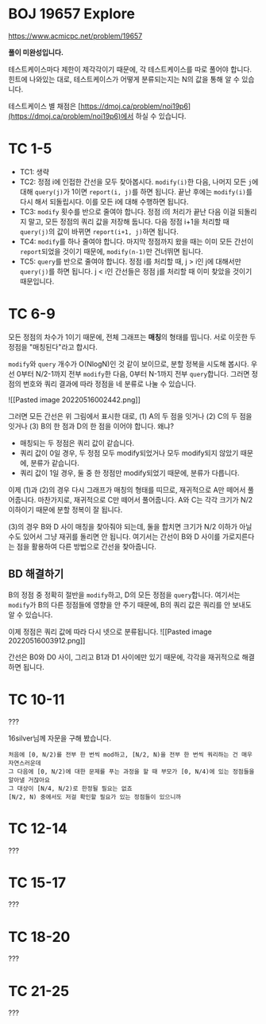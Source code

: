 # BOJ 19657 Explore
https://www.acmicpc.net/problem/19657

**풀이 미완성입니다.**

테스트케이스마다 제한이 제각각이기 때문에, 각 테스트케이스를 따로 풀어야 합니다. 힌트에 나와있는 대로, 테스트케이스가 어떻게 분류되는지는 N의 값을 통해 알 수 있습니다.

테스트케이스 별 채점은 [https://dmoj.ca/problem/noi19p6](https://dmoj.ca/problem/noi19p6)에서 하실 수 있습니다.

# TC 1-5
- TC1: 생략
- TC2: 정점 i에 인접한 간선을 모두 찾아봅시다. `modify(i)`한 다음, 나머지 모든 `j`에 대해 `query(j)`가 1이면 `report(i, j)`를 하면 됩니다. 끝난 후에는 `modify(i)`를 다시 해서 되돌립시다. 이를 모든 i에 대해 수행하면 됩니다.
- TC3: `modify` 횟수를 반으로 줄여야 합니다. 정점 i의 처리가 끝난 다음 이걸 되돌리지 말고, 모든 정점의 쿼리 값을 저장해 둡니다. 다음 정점 i+1을 처리할 때 `query(j)`의 값이 바뀌면 `report(i+1, j)`하면 됩니다.
- TC4: `modify`를 하나 줄여야 합니다. 마지막 정점까지 왔을 때는 이미 모든 간선이 `report`되었을 것이기 때문에, `modify(n-1)`만 건너뛰면 됩니다.
- TC5: `query`를 반으로 줄여야 합니다. 정점 i를 처리할 때, j > i인 j에 대해서만 `query(j)`를 하면 됩니다. j < i인 간선들은 정점 j를 처리할 때 이미 찾았을 것이기 때문입니다.

# TC 6-9
모든 정점의 차수가 1이기 때문에, 전체 그래프는 **매칭**의 형태를 띱니다. 서로 이웃한 두 정점을 "매칭된다"라고 합시다.

`modify`와 `query` 개수가 O(NlogN)인 것 같이 보이므로, 분할 정복을 시도해 봅시다. 우선 0부터 N/2-1까지 전부 `modify`한 다음, 0부터 N-1까지 전부 `query`합니다. 그러면 정점의 번호와 쿼리 결과에 따라 정점을 네 분류로 나눌 수 있습니다.

![[Pasted image 20220516002442.png]]

그러면 모든 간선은 위 그림에서 표시한 대로, (1) A의 두 점을 잇거나 (2) C의 두 점을 잇거나 (3) B의 한 점과 D의 한 점을 이어야 합니다. 왜냐?

- 매칭되는 두 정점은 쿼리 값이 같습니다.
- 쿼리 값이 0일 경우, 두 정점 모두 modify되었거나 모두 modify되지 않았기 때문에, 분류가 같습니다.
- 쿼리 값이 1일 경우, 둘 중 한 정점만 modify되었기 때문에, 분류가 다릅니다.

이제 (1)과 (2)의 경우 다시 그래프가 매칭의 형태를 띠므로, 재귀적으로 A만 떼어서 풀어줍니다. 마찬가지로, 재귀적으로 C만 떼어서 풀어줍니다. A와 C는 각각 크기가 N/2 이하이기 때문에 분할 정복이 잘 됩니다.

(3)의 경우 B와 D 사이 매칭을 찾아줘야 되는데, 둘을 합치면 크기가 N/2 이하가 아닐 수도 있어서 그냥 재귀를 돌리면 안 됩니다. 여기서는 간선이 B와 D 사이를 가로지른다는 점을 활용하여 다른 방법으로 간선을 찾아줍니다.

## BD 해결하기
B의 정점 중 정확히 절반을 `modify`하고, D의 모든 정점을 `query`합니다. 여기서는 `modify`가 B의 다른 정점들에 영향을 안 주기 때문에, B의 쿼리 값은 쿼리를 안 보내도 알 수 있습니다.

이제 정점은 쿼리 값에 따라 다시 넷으로 분류됩니다.
![[Pasted image 20220516003912.png]]

간선은 B0와 D0 사이, 그리고 B1과 D1 사이에만 있기 때문에, 각각을 재귀적으로 해결하면 됩니다.

# TC 10-11
???

16silver님께 자문을 구해 봤습니다.

```
처음에 [0, N/2)를 전부 한 번씩 mod하고, [N/2, N)을 전부 한 번씩 쿼리하는 건 매우 자연스러운데
그 다음에 [0, N/2)에 대한 문제를 푸는 과정을 할 때 부모가 [0, N/4)에 있는 정점들을 알아낼 거잖아요
그 대상이 [N/4, N/2)로 한정될 필요는 없죠
[N/2, N) 중에서도 저걸 확인할 필요가 있는 정점들이 있으니까
```

# TC 12-14
???

# TC 15-17
???

# TC 18-20
???

# TC 21-25
???
